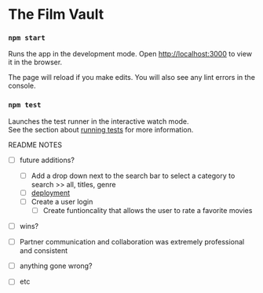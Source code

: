 # The Film Vault

### `npm start`

Runs the app in the development mode.
Open [http://localhost:3000](http://localhost:3000) to view it in the browser.

The page will reload if you make edits.
You will also see any lint errors in the console.

### `npm test`

Launches the test runner in the interactive watch mode.\
See the section about [running tests](https://facebook.github.io/create-react-app/docs/running-tests) for more information.

README NOTES

- [ ] future additions?
  - [ ] Add a drop down next to the search bar to select a category to search >> all, titles, genre
  - [ ] [deployment](https://facebook.github.io/create-react-app/docs/deployment)
  - [ ] Create a user login
    - [ ] Create funtioncality that allows the user to rate a favorite movies

- [ ] wins?

- [ ] Partner communication and collaboration was extremely professional and consistent
- [ ] anything gone wrong?
- [ ] etc